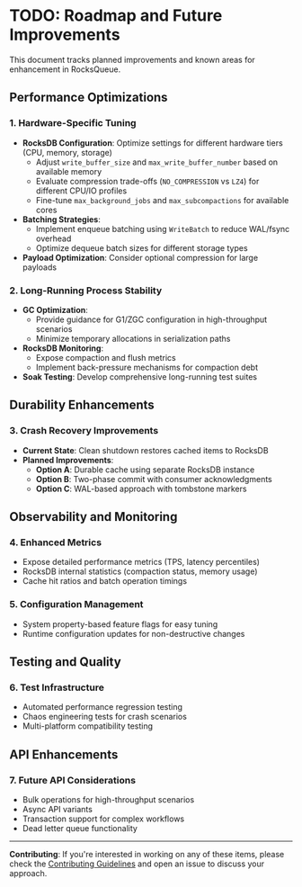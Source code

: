 # TODO: Roadmap and Future Improvements

This document tracks planned improvements and known areas for enhancement in RocksQueue.

## Performance Optimizations

### 1. Hardware-Specific Tuning
- **RocksDB Configuration**: Optimize settings for different hardware tiers (CPU, memory, storage)
  - Adjust `write_buffer_size` and `max_write_buffer_number` based on available memory
  - Evaluate compression trade-offs (`NO_COMPRESSION` vs `LZ4`) for different CPU/IO profiles
  - Fine-tune `max_background_jobs` and `max_subcompactions` for available cores
- **Batching Strategies**: 
  - Implement enqueue batching using `WriteBatch` to reduce WAL/fsync overhead
  - Optimize dequeue batch sizes for different storage types
- **Payload Optimization**: Consider optional compression for large payloads

### 2. Long-Running Process Stability
- **GC Optimization**: 
  - Provide guidance for G1/ZGC configuration in high-throughput scenarios
  - Minimize temporary allocations in serialization paths
- **RocksDB Monitoring**: 
  - Expose compaction and flush metrics
  - Implement back-pressure mechanisms for compaction debt
- **Soak Testing**: Develop comprehensive long-running test suites

## Durability Enhancements

### 3. Crash Recovery Improvements
- **Current State**: Clean shutdown restores cached items to RocksDB
- **Planned Improvements**:
  - **Option A**: Durable cache using separate RocksDB instance
  - **Option B**: Two-phase commit with consumer acknowledgments
  - **Option C**: WAL-based approach with tombstone markers

## Observability and Monitoring

### 4. Enhanced Metrics
- Expose detailed performance metrics (TPS, latency percentiles)
- RocksDB internal statistics (compaction status, memory usage)
- Cache hit ratios and batch operation timings

### 5. Configuration Management
- System property-based feature flags for easy tuning
- Runtime configuration updates for non-destructive changes

## Testing and Quality

### 6. Test Infrastructure
- Automated performance regression testing
- Chaos engineering tests for crash scenarios
- Multi-platform compatibility testing

## API Enhancements

### 7. Future API Considerations
- Bulk operations for high-throughput scenarios
- Async API variants
- Transaction support for complex workflows
- Dead letter queue functionality

---

**Contributing**: If you're interested in working on any of these items, please check the [Contributing Guidelines](CONTRIBUTING.md) and open an issue to discuss your approach.
